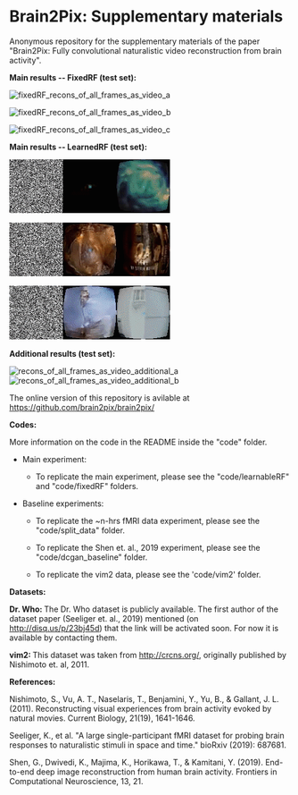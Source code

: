 # Brain2Pix: Supplementary materials
Anonymous repository for the supplementary materials of the paper "Brain2Pix: Fully convolutional naturalistic video reconstruction  from brain activity".

<b>Main results -- FixedRF (test set):</b>

![fixedRF_recons_of_all_frames_as_video_a](/additional_results/recons_fixed_of_all_frames_as_video_a.gif)


![fixedRF_recons_of_all_frames_as_video_b](/additional_results/recons_fixed_of_all_frames_as_video_b.gif)


![fixedRF_recons_of_all_frames_as_video_c](/additional_results/recons_fixed_of_all_frames_as_video_c.gif)


<b>Main results -- LearnedRF (test set):</b>

![learnedRF_recons_of_all_frames_as_video_a](/additional_results/recons_of_all_frames_as_video_a.gif)


![learned_RF_recons_of_all_frames_as_video_b](/additional_results/recons_of_all_frames_as_video_b.gif)


![learned_RF_recons_of_all_frames_as_video_c](/additional_results/recons_of_all_frames_as_video_c.gif)


<b>Additional results (test set):</b>

![recons_of_all_frames_as_video_additional_a](/additional_results/recons_of_all_frames_as_video_additional_a.gif)
![recons_of_all_frames_as_video_additional_b](/additional_results/recons_of_all_frames_as_video_additional_b.gif)

The online version of this repository is avilable at https://github.com/brain2pix/brain2pix/
    
<b>Codes: </b>

More information on the code in the README inside the "code" folder.

- Main experiment:
    - To replicate the main experiment, please see the "code/learnableRF" and "code/fixedRF" folders.

- Baseline experiments:    
    - To replicate the ~n-hrs fMRI data experiment, please see the "code/split_data" folder.

    - To replicate the Shen et. al., 2019 experiment, please see the "code/dcgan_baseline" folder.

    - To replicate the vim2 data, please see the 'code/vim2' folder.
    

    
    
<b>Datasets:</b>

<b> Dr. Who: </b> The Dr. Who dataset is publicly available. The first author of the dataset paper (Seeliger et. al., 2019) mentioned (on http://disq.us/p/23bj45d) that the link will be activated soon. For now it is available by contacting them. 



<b> vim2: </b> This dataset was taken from http://crcns.org/, originally published by Nishimoto et. al, 2011.

<b> References: </b>

Nishimoto, S., Vu, A. T., Naselaris, T., Benjamini, Y., Yu, B., & Gallant, J. L. (2011). Reconstructing visual experiences from brain activity evoked by natural movies. Current Biology, 21(19), 1641-1646.


Seeliger, K., et al. "A large single-participant fMRI dataset for probing brain responses to naturalistic stimuli in space and time." bioRxiv (2019): 687681.


Shen, G., Dwivedi, K., Majima, K., Horikawa, T., & Kamitani, Y. (2019). End-to-end deep image reconstruction from human brain activity. Frontiers in Computational Neuroscience, 13, 21.




    
